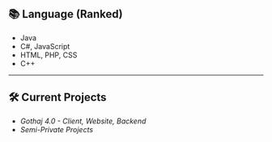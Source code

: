 ## 📚 Language (Ranked)
- Java
- C#, JavaScript
- HTML, PHP, CSS
- C++

---

## 🛠️ Current Projects
- *Gothaj 4.0 - Client, Website, Backend*
- *Semi-Private Projects*

